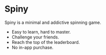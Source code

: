 # Spiny

Spiny is a minimal and addictive spinning game.

* Easy to learn, hard to master.
* Challenge your friends.
* Reach the top of the leaderboard.
* No in-app purchase.
